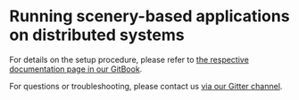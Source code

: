 # Running scenery-based applications on distributed systems

For details on the setup procedure, please refer to [the respective documentation page in our GitBook](https://docs.scenery.graphics/scenery/advanced-topics/rendering-on-distributed-machines).

For questions or troubleshooting, please contact us [via our Gitter channel](https://gitter.im/scenerygraphics/SciView/).
